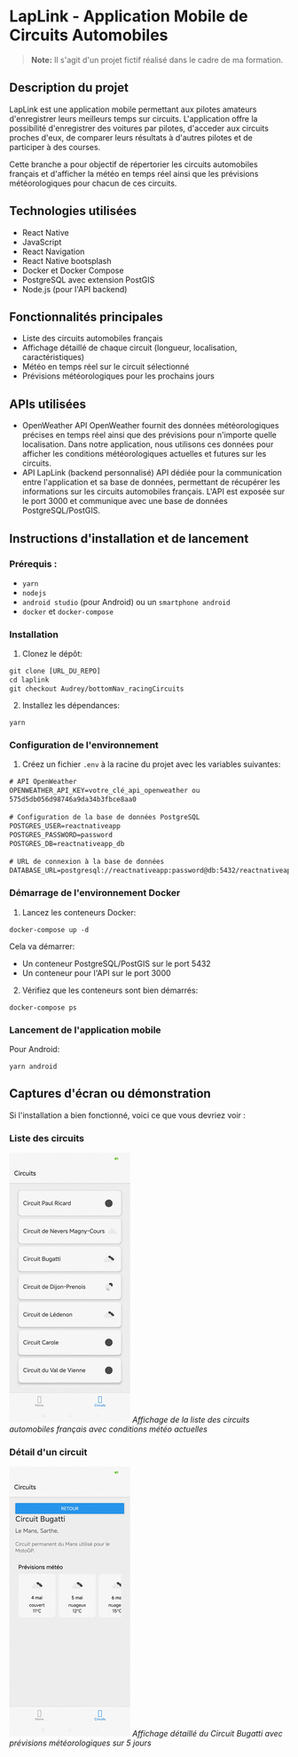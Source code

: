 # LapLink - Application Mobile de Circuits Automobiles
> **Note:** Il s'agit d'un projet fictif réalisé dans le cadre de ma formation.
## Description du projet
LapLink est une application mobile permettant aux pilotes amateurs d'enregistrer leurs meilleurs temps sur circuits. L'application offre la possibilité d'enregistrer des voitures par pilotes, d'acceder aux circuits proches d'eux, de comparer leurs résultats à d'autres pilotes et de participer à des courses.

Cette branche a pour objectif de répertorier les circuits automobiles français et d'afficher la météo en temps réel ainsi que les prévisions météorologiques pour chacun de ces circuits.

## Technologies utilisées
* React Native
* JavaScript
* React Navigation
* React Native bootsplash
* Docker et Docker Compose
* PostgreSQL avec extension PostGIS
* Node.js (pour l'API backend)

## Fonctionnalités principales
* Liste des circuits automobiles français
* Affichage détaillé de chaque circuit (longueur, localisation, caractéristiques)
* Météo en temps réel sur le circuit sélectionné
* Prévisions météorologiques pour les prochains jours

## APIs utilisées
* OpenWeather API
  OpenWeather fournit des données météorologiques précises en temps réel ainsi que des prévisions pour n'importe quelle localisation. Dans notre application, nous utilisons ces données pour afficher les conditions météorologiques actuelles et futures sur les circuits.
* API LapLink (backend personnalisé)
  API dédiée pour la communication entre l'application et sa base de données, permettant de récupérer les informations sur les circuits automobiles français. L'API est exposée sur le port 3000 et communique avec une base de données PostgreSQL/PostGIS.

## Instructions d'installation et de lancement

### Prérequis :
* `yarn`
* `nodejs`
* `android studio` (pour Android) ou un `smartphone android`
* `docker` et `docker-compose`

### Installation

1. Clonez le dépôt:
```
git clone [URL_DU_REPO]
cd laplink
git checkout Audrey/bottomNav_racingCircuits
```

2. Installez les dépendances:
```
yarn 
```

### Configuration de l'environnement

1. Créez un fichier `.env` à la racine du projet avec les variables suivantes:
```
# API OpenWeather
OPENWEATHER_API_KEY=votre_clé_api_openweather ou 575d5db056d98746a9da34b3fbce8aa0

# Configuration de la base de données PostgreSQL
POSTGRES_USER=reactnativeapp
POSTGRES_PASSWORD=password
POSTGRES_DB=reactnativeapp_db

# URL de connexion à la base de données
DATABASE_URL=postgresql://reactnativeapp:password@db:5432/reactnativeapp_db
```

### Démarrage de l'environnement Docker

1. Lancez les conteneurs Docker:
```
docker-compose up -d
```

Cela va démarrer:
- Un conteneur PostgreSQL/PostGIS sur le port 5432
- Un conteneur pour l'API sur le port 3000

2. Vérifiez que les conteneurs sont bien démarrés:
```
docker-compose ps
```

### Lancement de l'application mobile

Pour Android:
```
yarn android
```

## Captures d'écran ou démonstration
Si l'installation a bien fonctionné, voici ce que vous devriez voir :
### Liste des circuits
![Liste des circuits](./assets/screenshots/circuit-list.png)
*Affichage de la liste des circuits automobiles français avec conditions météo actuelles*

### Détail d'un circuit
![Détail d'un circuit](./assets/screenshots/single-circuit.png)
*Affichage détaillé du Circuit Bugatti avec prévisions météorologiques sur 5 jours*